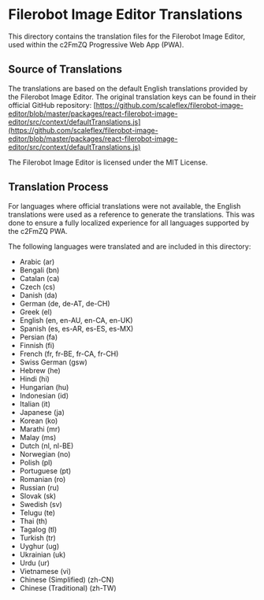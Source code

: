 # Filerobot Image Editor Translations

This directory contains the translation files for the Filerobot Image Editor, used within the c2FmZQ Progressive Web App (PWA).

## Source of Translations

The translations are based on the default English translations provided by the Filerobot Image Editor. The original translation keys can be found in their official GitHub repository:
[https://github.com/scaleflex/filerobot-image-editor/blob/master/packages/react-filerobot-image-editor/src/context/defaultTranslations.js](https://github.com/scaleflex/filerobot-image-editor/blob/master/packages/react-filerobot-image-editor/src/context/defaultTranslations.js)

The Filerobot Image Editor is licensed under the MIT License.

## Translation Process

For languages where official translations were not available, the English translations were used as a reference to generate the translations. This was done to ensure a fully localized experience for all languages supported by the c2FmZQ PWA.

The following languages were translated and are included in this directory:

- Arabic (ar)
- Bengali (bn)
- Catalan (ca)
- Czech (cs)
- Danish (da)
- German (de, de-AT, de-CH)
- Greek (el)
- English (en, en-AU, en-CA, en-UK)
- Spanish (es, es-AR, es-ES, es-MX)
- Persian (fa)
- Finnish (fi)
- French (fr, fr-BE, fr-CA, fr-CH)
- Swiss German (gsw)
- Hebrew (he)
- Hindi (hi)
- Hungarian (hu)
- Indonesian (id)
- Italian (it)
- Japanese (ja)
- Korean (ko)
- Marathi (mr)
- Malay (ms)
- Dutch (nl, nl-BE)
- Norwegian (no)
- Polish (pl)
- Portuguese (pt)
- Romanian (ro)
- Russian (ru)
- Slovak (sk)
- Swedish (sv)
- Telugu (te)
- Thai (th)
- Tagalog (tl)
- Turkish (tr)
- Uyghur (ug)
- Ukrainian (uk)
- Urdu (ur)
- Vietnamese (vi)
- Chinese (Simplified) (zh-CN)
- Chinese (Traditional) (zh-TW)